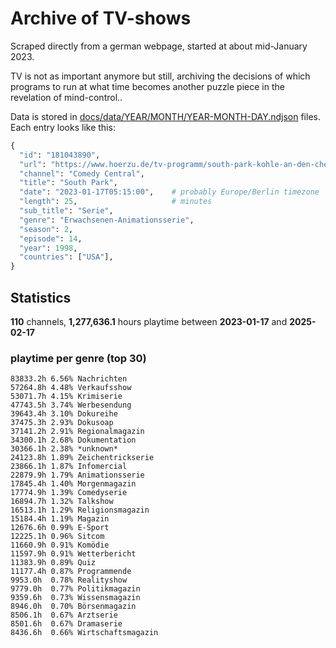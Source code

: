 # Archive of TV-shows

Scraped directly from a german webpage, started at about mid-January 2023.

TV is not as important anymore but still, archiving the decisions of which programs to run at what time
becomes another puzzle piece in the revelation of mind-control.. 

Data is stored in [docs/data/YEAR/MONTH/YEAR-MONTH-DAY.ndjson](docs/data/) files. 
Each entry looks like this:

```python
{
  "id": "181043890", 
  "url": "https://www.hoerzu.de/tv-programm/south-park-kohle-an-den-chefkoch/bid_181043890/", 
  "channel": "Comedy Central", 
  "title": "South Park", 
  "date": "2023-01-17T05:15:00",    # probably Europe/Berlin timezone 
  "length": 25,                     # minutes 
  "sub_title": "Serie", 
  "genre": "Erwachsenen-Animationsserie", 
  "season": 2, 
  "episode": 14, 
  "year": 1998, 
  "countries": ["USA"],
}
```

## Statistics

**110** channels, **1,277,636.1** hours playtime between **2023-01-17** and **2025-02-17**


### playtime per genre (top 30)

    83833.2h 6.56% Nachrichten
    57264.8h 4.48% Verkaufsshow
    53071.7h 4.15% Krimiserie
    47743.5h 3.74% Werbesendung
    39643.4h 3.10% Dokureihe
    37475.3h 2.93% Dokusoap
    37141.2h 2.91% Regionalmagazin
    34300.1h 2.68% Dokumentation
    30366.1h 2.38% *unknown*
    24123.8h 1.89% Zeichentrickserie
    23866.1h 1.87% Infomercial
    22879.9h 1.79% Animationsserie
    17845.4h 1.40% Morgenmagazin
    17774.9h 1.39% Comedyserie
    16894.7h 1.32% Talkshow
    16513.1h 1.29% Religionsmagazin
    15184.4h 1.19% Magazin
    12676.6h 0.99% E-Sport
    12225.1h 0.96% Sitcom
    11660.9h 0.91% Komödie
    11597.9h 0.91% Wetterbericht
    11383.9h 0.89% Quiz
    11177.4h 0.87% Programmende
    9953.0h  0.78% Realityshow
    9779.0h  0.77% Politikmagazin
    9359.6h  0.73% Wissensmagazin
    8946.0h  0.70% Börsenmagazin
    8506.1h  0.67% Arztserie
    8501.6h  0.67% Dramaserie
    8436.6h  0.66% Wirtschaftsmagazin
